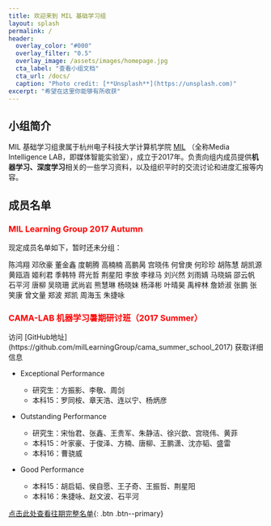 ```yaml
---
title: 欢迎来到 MIL 基础学习组
layout: splash
permalink: /
header:
  overlay_color: "#000"
  overlay_filter: "0.5"
  overlay_image: /assets/images/homepage.jpg
  cta_label: "查看小组文档"
  cta_url: /docs/
  caption: "Photo credit: [**Unsplash**](https://unsplash.com)"
excerpt: "希望在这里你能够有所收获"
---
```


## 小组简介
MIL 基础学习组隶属于杭州电子科技大学计算机学院 <a href="http://camalab.hdu.edu.cn/">MIL</a> （全称Media Intelligence LAB，即媒体智能实验室），成立于2017年。负责向组内成员提供**机器学习、深度学习**相关的一些学习资料，以及组织平时的交流讨论和进度汇报等内容。

## 成员名单

<h3><font color="#FF0000" > MIL Learning Group 2017 Autumn </font></h3>

现定成员名单如下，暂时还未分组：  

陈鸿翔 邓欣豪 董金鑫 度朝腾 高楠楠 高鹏昺 宫晓伟 何曾庚 何珍珍 胡陈慧 胡凯源 黄瓯涵 姬利君 季韩特 蒋光哲 荆星阳 李放 李禄马 刘兴然 刘雨婧 马晓娟 邵云帆 石平河 唐柳 吴晓珊 武尚岩 熊慧琳 杨晓妹 杨泽彬 叶晴昊 禹梓林 詹娇淑 张鹏 张笑康 曾文量 郑波 郑凯 周海玉 朱捷咏

<h3><font color="#FF0000" > CAMA-LAB 机器学习暑期研讨班（2017 Summer）</font></h3>
访问 [GitHub地址](https://github.com/milLearningGroup/cama_summer_school_2017) 获取详细信息

- Exceptional Performance
  - 研究生：方振影、李敬、周剑
  - 本科15：罗同桉、章天浩、连以宁、杨炳彦

- Outstanding Performance
  - 研究生：宋怡君、张鑫、王贵军、朱静洁、徐兴歆、宫晓伟、黄菲
  - 本科15：叶家豪、于俊泽、方楠、唐柳、王鹏潇、沈亦韬、盛雷
  - 本科16：曹骁威

- Good Performance
  - 本科15：胡启韬、侯自愿、王子奇、王振哲、荆星阳
  - 本科16：朱捷咏、赵文波、石平河

[点击此处查看往期完整名单](./member/){: .btn .btn--primary}